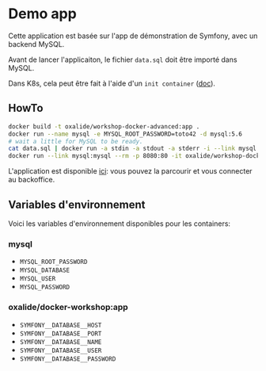 # Demo app

Cette application est basée sur l'app de démonstration de Symfony, avec un backend MySQL.

Avant de lancer l'applicaiton, le fichier ``data.sql`` doit être importé dans MySQL.

Dans K8s, cela peut être fait à l'aide d'un ``init container`` ([doc](http://kubernetes.io/docs/user-guide/production-pods/#handling-initialization)).

## HowTo

```bash
docker build -t oxalide/workshop-docker-advanced:app .
docker run --name mysql -e MYSQL_ROOT_PASSWORD=toto42 -d mysql:5.6
# wait a little for MySQL to be ready.
cat data.sql | docker run -a stdin -a stdout -a stderr -i --link mysql:mysql --rm mysql:5.6 sh -c 'exec mysql -hmysql -uroot -ptoto42'
docker run --link mysql:mysql --rm -p 8080:80 -it oxalide/workshop-docker-advanced:app
```

L'application est disponible [ici](http://localhost:8080): vous pouvez la parcourir et vous connecter au backoffice.

## Variables d'environnement

Voici les variables d'environnement disponibles pour les containers:

### mysql

* ``MYSQL_ROOT_PASSWORD``
* ``MYSQL_DATABASE``
* ``MYSQL_USER``
* ``MYSQL_PASSWORD``

### oxalide/docker-workshop:app

* ``SYMFONY__DATABASE__HOST``
* ``SYMFONY__DATABASE__PORT``
* ``SYMFONY__DATABASE__NAME``
* ``SYMFONY__DATABASE__USER``
* ``SYMFONY__DATABASE__PASSWORD``
